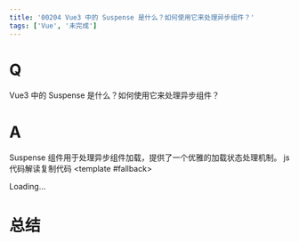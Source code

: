 ```yaml
---
title: '00204 Vue3 中的 Suspense 是什么？如何使用它来处理异步组件？'
tags: ['Vue', '未完成']
---
```


# Q

Vue3 中的 Suspense 是什么？如何使用它来处理异步组件？

# A

Suspense 组件用于处理异步组件加载，提供了一个优雅的加载状态处理机制。
js 代码解读复制代码<template>
  <Suspense>
    <template #default>
      <AsyncComponent />
    </template>
    <template #fallback>
      <div>Loading...</div>
    </template>
  </Suspense>
</template>

<script>
import { defineAsyncComponent } from 'vue';

const AsyncComponent = defineAsyncComponent(() =>
  import('./AsyncComponent.vue')
);

export default {
  components: {
    AsyncComponent
  }
}
</script>


# 总结



<script>
  function func() {

  }
  
</script>